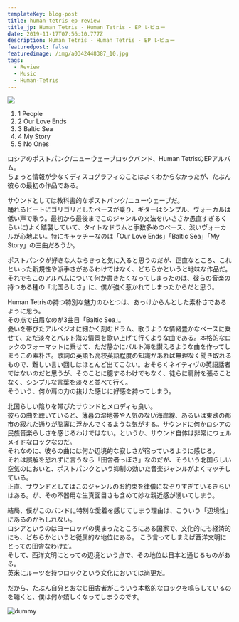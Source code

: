 ```yaml
---
templateKey: blog-post
title: human-tetris-ep-review
title_jp: Human Tetris - Human Tetris - EP レビュー
date: 2019-11-17T07:56:10.777Z
description: Human Tetris - Human Tetris - EP レビュー
featuredpost: false
featuredimage: /img/a0342448387_10.jpg
tags:
  - Review
  - Music
  - Human-Tetris
---
```


<span class="innerImage floatLeft imageM">
  <img src="/img/a0342448387_10.jpg"/>
</span>

1. 1 People
1. 2 Our Love Ends
1. 3 Baltic Sea
1. 4 My Story
1. 5 No Ones

ロシアのポストパンク/ニューウェーブロックバンド、Human TetrisのEPアルバム。  
ちょっと情報が少なくディスコグラフィのことはよくわからなかったが、たぶん彼らの最初の作品である。

サウンドとしては教科書的なポストパンク/ニューウェーブだ。  
踊れるビートにゴリゴリとしたベースが乗り、ギターはシンプル、ヴォーカルは低い声で歌う。最初から最後までこのジャンルの文法を(いささか愚直すぎるくらいに)よく踏襲していて、タイトなドラムと手数多めのベース、渋いヴォーカルが心地よい。特にキャッチーなのは「Our Love Ends」「Baltic Sea」「My Story」の三曲だろうか。

ポストパンクが好きな人ならきっと気に入ると思うのだが、正直なところ、これといった新規性や派手さがあるわけではなく、どちらかというと地味な作品だ。それでもこのアルバムについて何か書きたくなってしまったのは、彼らの音楽の持つある種の「北国らしさ」に、僕が強く惹かれてしまったからだと思う。

Human Tetrisの持つ特別な魅力のひとつは、あっけからんとした素朴さであるように思う。  
その点で白眉なのが3曲目「Baltic Sea」。  
憂いを帯びたアルペジオに細かく刻むドラム、歌うような情緒豊かなベースに乗せて、ただ淡々とバルト海の情景を歌い上げて行くような曲である。本格的なロックのフォーマットに乗せて、ただ静かにバルト海を讃えるような曲を作ってしまうこの素朴さ。歌詞の英語も高校英語程度の知識があれば無理なく聞き取れるもので、難しい言い回しはほとんど出てこない。おそらくネイティヴの英語話者ではないのだと思うが、そのことに臆するわけでもなく、徒らに肩肘を張ることなく、シンプルな言葉を淡々と並べて行く。  
そういう、何か肩の力の抜けた感じに好感を持ってしまう。

北国らしい陰りを帯びたサウンドとメロディも良い。  
彼らの曲を聴いていると、薄暮の湿地帯や人気のない海岸線、あるいは東欧の都市の寂れた通りが脳裏に浮かんでくるような気がする。サウンドに何かロシアの民族音楽らしさを感じるわけではない。というか、サウンド自体は非常にウェルメイドなロックなのだ。  
それなのに、彼らの曲には何か辺境的な寂しさが宿っているように感じる。  
それは誤解を恐れずに言うなら「田舎者っぽさ」なのだが、そういう北国らしい空気のにおいと、ポストパンクという抑制の効いた音楽ジャンルがよくマッチしている。  
正直、サウンドとしてはこのジャンルのお約束を律儀になぞりすぎているきらいはある。が、その不器用な生真面目さも含めて妙な親近感が湧いてしまう。

結局、僕がこのバンドに特別な愛着を感じてしまう理由は、こういう「辺境性」にあるのかもしれない。  
ロシアというのはヨーロッパの奥まったところにある国家で、文化的にも経済的にも、どちらかというと従属的な地位にある。
こう言ってしまえば西洋文明にとっての田舎なわけだ。  
そして、西洋文明にとっての辺境という点で、その地位は日本と通じるものがある。  
英米にルーツを持つロックという文化においては尚更だ。

だから、たぶん自分とおなじ田舎者がこういう本格的なロックを鳴らしているのを聴くと、僕は何か嬉しくなってしまうのです。

![dummy](/img/dummy.png)